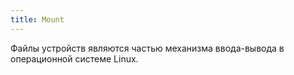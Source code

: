 ```yaml
---
title: Mount
---
```


Файлы устройств являются частью механизма ввода-вывода в операционной системе Linux.
